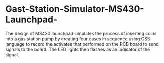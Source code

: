 # Gast-Station-Simulator-MS430-Launchpad-
The design of MS430 launchpad simulates the process of inserting coins into a gas station pump by creating four cases in sequence using CSS language to record the activates that performed on the PCB board to send signals to the board. The LED lights then flashes as an indicator of the signal.
